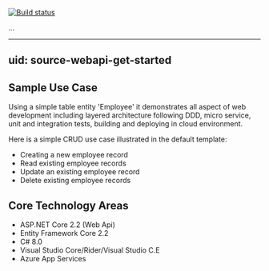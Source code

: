 [![Build status](https://dev.azure.com/SourceOps/Source/_apis/build/status/Source-WebApi-TemplatePack-CI)](https://dev.azure.com/SourceOps/Source/_build/latest?definitionId=3)

...

---
uid: source-webapi-get-started
---

## Sample Use Case

Using a simple table entity 'Employee' it demonstrates all aspect of web development including layered architecture following DDD, micro service, unit and integration tests, building and deploying in cloud environment. 

Here is a simple CRUD use case illustrated in the default template:

* Creating a new employee record
* Read existing employee records
* Update an existing employee record
* Delete existing employee records

## Core Technology Areas

* ASP.NET Core 2.2 (Web Api)
* Entity Framework Core 2.2
* C# 8.0
* Visual Studio Core/Rider/Visual Studio C.E
* Azure App Services 



